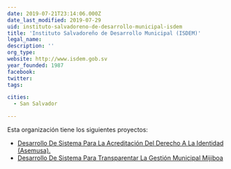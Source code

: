 ```yaml
---
date: 2019-07-21T23:14:06.000Z
date_last_modified: 2019-07-29
uid: instituto-salvadoreno-de-desarrollo-municipal-isdem
title: 'Instituto Salvadoreño de Desarrollo Municipal (ISDEM)'
legal_name: 
description: ''
org_type: 
website: http://www.isdem.gob.sv
year_founded: 1987
facebook: 
twitter: 
tags:

cities: 
  - San Salvador

---
```


Esta organización tiene los siguientes proyectos:

- [Desarrollo De Sistema Para La Acreditación Del Derecho A La Identidad (Asemusa).](/proyectos/desarrollo-de-sistema-para-la-acreditacion-del-derecho-a-la-identidad-asemusa)
- [Desarrollo De Sistema Para Transparentar La Gestión Municipal Mijiboa](/proyectos/desarrollo-de-sistema-para-transparentar-la-gestion-municipal-mijiboa)
